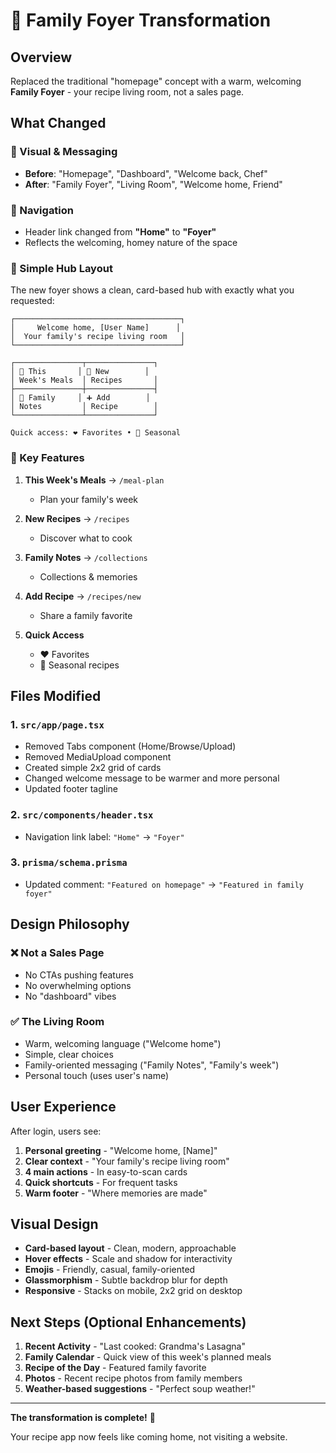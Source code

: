 # 🏡 Family Foyer Transformation

## Overview
Replaced the traditional "homepage" concept with a warm, welcoming **Family Foyer** - your recipe living room, not a sales page.

## What Changed

### 🎨 Visual & Messaging
- **Before**: "Homepage", "Dashboard", "Welcome back, Chef"
- **After**: "Family Foyer", "Living Room", "Welcome home, Friend"

### 🧭 Navigation
- Header link changed from **"Home"** to **"Foyer"**
- Reflects the welcoming, homey nature of the space

### 📱 Simple Hub Layout

The new foyer shows a clean, card-based hub with exactly what you requested:

```
┌─────────────────────────────────────┐
│     Welcome home, [User Name]      │
│  Your family's recipe living room   │
└─────────────────────────────────────┘

┌───────────────┬───────────────┐
│ 📅 This       │ 🍳 New        │
│ Week's Meals  │ Recipes       │
├───────────────┼───────────────┤
│ 📝 Family     │ ➕ Add        │
│ Notes         │ Recipe        │
└───────────────┴───────────────┘

Quick access: ❤️ Favorites • 🍂 Seasonal
```

### 🎯 Key Features

1. **This Week's Meals** → `/meal-plan`
   - Plan your family's week

2. **New Recipes** → `/recipes`
   - Discover what to cook

3. **Family Notes** → `/collections`
   - Collections & memories

4. **Add Recipe** → `/recipes/new`
   - Share a family favorite

5. **Quick Access**
   - ❤️ Favorites
   - 🍂 Seasonal recipes

## Files Modified

### 1. `src/app/page.tsx`
- Removed Tabs component (Home/Browse/Upload)
- Removed MediaUpload component
- Created simple 2x2 grid of cards
- Changed welcome message to be warmer and more personal
- Updated footer tagline

### 2. `src/components/header.tsx`
- Navigation link label: `"Home"` → `"Foyer"`

### 3. `prisma/schema.prisma`
- Updated comment: `"Featured on homepage"` → `"Featured in family foyer"`

## Design Philosophy

### ❌ Not a Sales Page
- No CTAs pushing features
- No overwhelming options
- No "dashboard" vibes

### ✅ The Living Room
- Warm, welcoming language ("Welcome home")
- Simple, clear choices
- Family-oriented messaging ("Family Notes", "Family's week")
- Personal touch (uses user's name)

## User Experience

After login, users see:
1. **Personal greeting** - "Welcome home, [Name]"
2. **Clear context** - "Your family's recipe living room"
3. **4 main actions** - In easy-to-scan cards
4. **Quick shortcuts** - For frequent tasks
5. **Warm footer** - "Where memories are made"

## Visual Design

- **Card-based layout** - Clean, modern, approachable
- **Hover effects** - Scale and shadow for interactivity
- **Emojis** - Friendly, casual, family-oriented
- **Glassmorphism** - Subtle backdrop blur for depth
- **Responsive** - Stacks on mobile, 2x2 grid on desktop

## Next Steps (Optional Enhancements)

1. **Recent Activity** - "Last cooked: Grandma's Lasagna"
2. **Family Calendar** - Quick view of this week's planned meals
3. **Recipe of the Day** - Featured family favorite
4. **Photos** - Recent recipe photos from family members
5. **Weather-based suggestions** - "Perfect soup weather!"

---

**The transformation is complete!** 🎉

Your recipe app now feels like coming home, not visiting a website.
